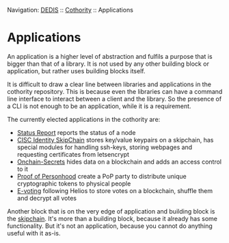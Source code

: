 Navigation: [DEDIS](https://github.com/dedis/doc/tree/master/README.md) ::
[Cothority](../README.md) ::
Applications

# Applications

An application is a higher level of abstraction and fulfils a purpose that is
bigger than that of a library. It is not used by any other building block or
application, but rather uses building blocks itself.

It is difficult to draw a clear line between libraries and applications in the
cothority repository. This is because even the libraries can have a command
line interface to interact between a client and the library. So the presence
of a CLI is not enough to be an application, while it is a requirement.

The currently elected applications in the cothority are:
- [Status Report](../status/README.md) reports the status of a node
- [CISC Identity SkipChain](../cisc/README.md) stores key/value keypairs on a
skipchain, has special modules for handling ssh-keys, storing webpages and
requesting certificates from letsencrypt
- [Onchain-Secrets](../ocs/README.md) hides data on a blockchain and adds
an access control to it
- [Proof of Personhood](../pop/README.md) create a PoP party to distribute unique
cryptographic tokens to physical people
- [E-voting](../evoting/README.md) following Helios to store votes on a blockchain,
shuffle them and decrypt all votes

Another block that is on the very edge of application and building block is the
[skipchain](../skipchain/README.md). It's more than a building block, because it
already has some functionality. But it's not an application, because you cannot
do anything useful with it as-is.
